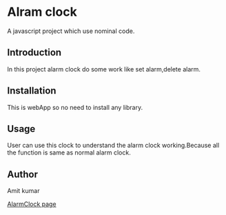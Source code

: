 # Alram clock

A javascript project which use nominal code.

## Introduction

In this project alarm clock do some work like set alarm,delete alarm.

## Installation

This is webApp so no need to install any library.

## Usage

User can use this clock to understand the alarm clock working.Because all the function is same as normal alarm clock.

## Author
Amit kumar

[AlarmClock page](https://amitkumarr2024.github.io/AlarmClock/)
